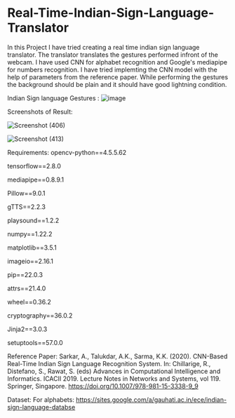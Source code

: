 # Real-Time-Indian-Sign-Language-Translator
In this Project I have tried creating a real time indian sign language translator.
The translator translates the gestures performed infront of the webcam.
I have used CNN for alphabet recognition and Google's mediapipe for numbers recognition.
I have tried implemting the CNN model with the help of parameters from the reference paper.
While performing the gestures the background should be plain and it should have good lightning condition.

Indian Sign language Gestures :
![image](https://user-images.githubusercontent.com/61038454/183257098-387c43b7-6d91-43d7-9408-742c32abf938.png)

Screenshots of Result:



![Screenshot (406)](https://user-images.githubusercontent.com/61038454/183245274-1b6116e1-eb45-463b-8e5f-aa3785deb4b3.png)

![Screenshot (413)](https://user-images.githubusercontent.com/61038454/183245309-890eedd1-0fe2-43a5-8ed8-c7cc61209511.png)



Requirements:
opencv-python==4.5.5.62

tensorflow==2.8.0

mediapipe==0.8.9.1

Pillow==9.0.1

gTTS==2.2.3

playsound==1.2.2

numpy==1.22.2

matplotlib==3.5.1

imageio==2.16.1

pip==22.0.3

attrs==21.4.0

wheel==0.36.2

cryptography==36.0.2

Jinja2==3.0.3

setuptools==57.0.0


Reference Paper:
Sarkar, A., Talukdar, A.K., Sarma, K.K. (2020). CNN-Based Real-Time Indian Sign Language Recognition System. 
In: Chillarige, R., Distefano, S., Rawat, S. (eds) Advances in Computational Intelligence and Informatics. ICACII 2019. Lecture Notes in Networks and Systems, vol 119. Springer, Singapore.
https://doi.org/10.1007/978-981-15-3338-9_9

Dataset:
For alphabets:
https://sites.google.com/a/gauhati.ac.in/ece/indian-sign-language-databse
